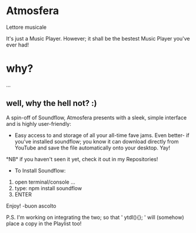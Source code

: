 # Atmosfera
Lettore musicale

It's just a Music Player. However; it shall be the bestest Music Player you've ever had!

# why? 
...
## well, why the hell not? :)

A spin-off of Soundflow, Atmosfera presents with a sleek, simple interface and is highly user-friendly:

- Easy access to and storage of all your all-time fave jams. Even better- 
if you've installed soundflow; you know it can download directly from YouTube and save the file automatically onto your desktop. Yay!

°NB° if you haven't seen it yet, check it out in my Repositories!

- To Install Soundflow:
 
1. open terminal/console ...
2. type: npm install soundflow 
3. ENTER  

Enjoy! 
-buon ascolto 



P.S. I'm working on integrating the two; so that ' ytdl(){}; ' will (somehow) place a copy in the Playlist too!
